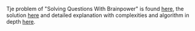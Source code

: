 Tje problem of "Solving Questions With Brainpower" is found [here](https://leetcode.com/problems/solving-questions-with-brainpower/description/), the solution [here](https://github.com/aurimas13/Solutions-To-Problems/blob/main/LeetCode/Python%20Solutions/Solving%20Questions%20With%20Brainpower/solving.py) and detailed explanation with complexities and algorithm in depth [here](https://leetcode.com/problems/solving-questions-with-brainpower/solutions/3514433/python-solution-beat-90-well-explained/).